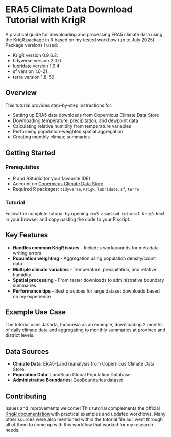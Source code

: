 # ERA5 Climate Data Download Tutorial with KrigR

A practical guide for downloading and processing ERA5 climate data using the KrigR package in R based on my tested workflow (up to July 2025). Package versions I used:
- KrigR version 0.9.6.2.
- tidyverse version 2.0.0
- lubridate version 1.9.4
- sf version 1.0-21
- terra version 1.8-50

## Overview

This tutorial provides step-by-step instructions for:
- Setting up ERA5 data downloads from Copernicus Climate Data Store
- Downloading temperature, precipitation, and dewpoint data
- Calculating relative humidity from temperature variables
- Performing population-weighted spatial aggregation
- Creating monthly climate summaries

## Getting Started

### Prerequisites
- R and RStudio (or your favourite IDE) 
- Account on [Copernicus Climate Data Store](https://cds.climate.copernicus.eu/)
- Required R packages: `tidyverse`, `KrigR`, `lubridate`, `sf`, `terra`

### Tutorial

Follow the complete tutorial by opening `era5_download_tutorial_KrigR.html` in your browser and copy pasting the code to your R script.

## Key Features

- **Handles common KrigR issues** - Includes workarounds for metadata writing errors
- **Population weighting** - Aggregation using population density/count data
- **Multiple climate variables** - Temperature, precipitation, and relative humidity
- **Spatial processing** - From raster downloads to administrative boundary summaries
- **Performance tips** - Best practices for large dataset downloads based on my experience

## Example Use Case

The tutorial uses Jakarta, Indonesia as an example, downloading 2 months of daily climate data and aggregating to monthly summaries at province and district levels.

## Data Sources

- **Climate Data**: ERA5-Land reanalysis from Copernicus Climate Data Store
- **Population Data**: LandScan Global Population Database
- **Administrative Boundaries**: GeoBoundaries dataset

## Contributing

Issues and improvements welcome! This tutorial complements the official [KrigR documentation](https://www.erikkusch.com/courses/krigr/) with practical examples and updated workflows. Many other sources were also mentioned within the tutorial file as I went through all of them to come up with this workflow that worked for my research needs.
